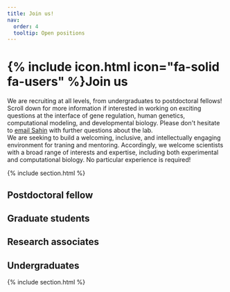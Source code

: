 ```yaml
---
title: Join us!
nav:
  order: 4
  tooltip: Open positions
---
```


# {% include icon.html icon="fa-solid fa-users" %}Join us

We are recruiting at all levels, from undergraduates to postdoctoral fellows! Scroll down for more information if interested in working on exciting questions at the interface of gene regulation, human genetics, computational modeling, and developmental biology. Please don't hesitate to <a href="mailto:sahin.naqvi@gmail.com">email Sahin</a>  with further questions about the lab.
<br>
We are seeking to build a welcoming, inclusive, and intellectually engaging environment for traning and mentoring. Accordingly, we welcome scientists with a broad range of interests and expertise, including both experimental and computational biology. No particular experience is required! 

{% include section.html %}


## Postdoctoral fellow

## Graduate students

## Research associates

## Undergraduates

{% include section.html %}

